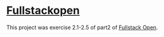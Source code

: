 
# [Fullstackopen](https://fullstackopen.com/en) 

This project was exercise 2.1-2.5 of part2 of [Fullstack Open](https://fullstackopen.com/en/part2/rendering_a_collection_modules#exercises-2-1-2-5).